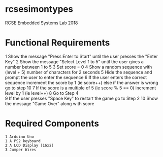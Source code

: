 # rcsesimontypes
RCSE Embedded Systems Lab 2018

# Functional Requirements

1 Show the message "Press Enter to Start" until the user presses the "Enter Key"
2 Show the message "Select Level 1 to 5" until the user gives a number between 1 to 5
3 Set score = 0
4 Show a random sequence with (level + 5) number of characters for 2 seconds
5 Hide the sequence and prompt the user to enter the sequence 
6 If the user enters the correct sequence increment the score by 1 (ie score++) else if the answer is wrong go to step 10
7 If the score is a multiple of 5 (ie score % 5 == 0) increment level by 1 (ie level++)
8 Go to Step 4	
9 If the user presses "Space Key" to restart the game go to Step 2
10 Show the message "Game Over" along with score

# Required Components

	1 Arduino Uno
	1 A PS2 keyboard
	2 A LCD Display (16x2)
	3 Jumper Wires
	

